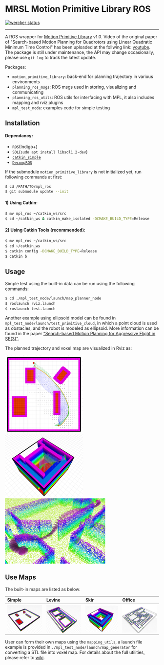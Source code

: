 # MRSL Motion Primitive Library ROS
[![wercker status](https://app.wercker.com/status/d282a628f39dac13997c792b2298bde0/s/master "wercker status")](https://app.wercker.com/project/byKey/d282a628f39dac13997c792b2298bde0)
- - -
A ROS wrapper for [Motion Primitive Library](https://sikang.github.io/motion_primitive_library/) v1.0. Video of the original paper of "Search-based Motion Planning for Quadrotors using Linear Quadratic Minimum Time Control" has been uploaded at the follwing link: [youtube](https://youtu.be/LMe72buMky8).
The package is still under maintenance, the API may change occasionally, please use `git log` to track the latest update.

Packages:
  - `motion_primitive_library`: back-end for planning trajectory in various environments
  - `planning_ros_msgs`: ROS msgs used in storing, visualizing and communicating
  - `planning_ros_utils`: ROS utils for interfacing with MPL, it also includes mapping and rviz plugins
  - `mpl_test_node`: examples code for simple testing

## Installation
#### Dependancy:
  - `ROS`(Indigo+)
  - `SDL`(`sudo apt install libsdl1.2-dev`)
  - [`catkin_simple`](https://github.com/catkin/catkin_simple)
  - [`DecompROS`](https://github.com/sikang/DecompROS)

If the submodule `motion_primitive_library` is not initialized yet, run following commands at first:
```bash
$ cd /PATH/TO/mpl_ros
$ git submodule update --init
```

#### 1) Using Catkin:
```bash
$ mv mpl_ros ~/catkin_ws/src
$ cd ~/catkin_ws & catkin_make_isolated -DCMAKE_BUILD_TYPE=Release
```

#### 2) Using Catkin Tools (recommended):
```bash
$ mv mpl_ros ~/catkin_ws/src
$ cd ~/catkin_ws
$ catkin config -DCMAKE_BUILD_TYPE=Release
$ catkin b
```

## Usage
Simple test using the built-in data can be run using the following commands:
```bash
$ cd ./mpl_test_node/launch/map_planner_node
$ roslaunch rviz.launch
$ roslaunch test.launch
```

Another example using ellipsoid model can be found in `mpl_test_node/launch/test_primitive_cloud`, in which a point cloud is used as obstacles, and the robot is modeled as ellipsoid. More information can be found in the paper ["Search-based Motion Planning for Aggressive Flight in SE(3)"](http://ieeexplore.ieee.org/document/8264768/).

The planned trajectory and voxel map are visualized in Rviz as:

<img src="./mpl_test_node/samples/sample1.png" width="256"> <img src="./mpl_test_node/samples/sample2.png" width="256"> <img src="./mpl_test_node/samples/sample3.png" width="328">

## Use Maps
The built-in maps are listed as below:

Simple | Levine | Skir | Office
:----- | :----- | :--- | :-----
<img src="./mpl_test_node/maps/simple/simple.png" width="156"> |<img src="./mpl_test_node/maps/levine/levine.png" width="156"> |<img src="./mpl_test_node/maps/skir/skir.png" width="156"> |<img src="./mpl_test_node/maps/office/office.png" width="156">

User can form their own maps using the `mapping_utils`, a launch file example is provided in `./mpl_test_node/launch/map_generator` for converting a STL file into voxel map.
For details about the full utilities, please refer to [wiki](https://github.com/sikang/mpl_ros/wiki).

